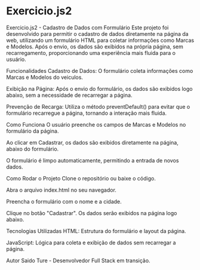 ﻿# Exercicio.js2
Exercicio.js2 - Cadastro de Dados com Formulário
Este projeto foi desenvolvido para permitir o cadastro de dados diretamente na página da web, utilizando um formulário HTML para coletar informações como Marcas e Modelos. Após o envio, os dados são exibidos na própria página, sem recarregamento, proporcionando uma experiência mais fluida para o usuário.

Funcionalidades
Cadastro de Dados: O formulário coleta informações como Marcas e Modelos  do veiculos.

Exibição na Página: Após o envio do formulário, os dados são exibidos logo abaixo, sem a necessidade de recarregar a página.

Prevenção de Recarga: Utiliza o método preventDefault() para evitar que o formulário recarregue a página, tornando a interação mais fluida.

Como Funciona
O usuário preenche os campos de Marcas e Modelos no formulário da página.

Ao clicar em Cadastrar, os dados são exibidos diretamente na página, abaixo do formulário.

O formulário é limpo automaticamente, permitindo a entrada de novos dados.

Como Rodar o Projeto
Clone o repositório ou baixe o código.

Abra o arquivo index.html no seu navegador.

Preencha o formulário com o nome e a cidade.

Clique no botão "Cadastrar". Os dados serão exibidos na página logo abaixo.

Tecnologias Utilizadas
HTML: Estrutura do formulário e layout da página.

JavaScript: Lógica para coleta e exibição de dados sem recarregar a página.

Autor
Saido Ture - Desenvolvedor Full Stack em transição.
